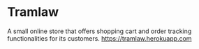 # Tramlaw
A small online store that offers shopping cart and order tracking functionalities for its customers.
https://tramlaw.herokuapp.com
